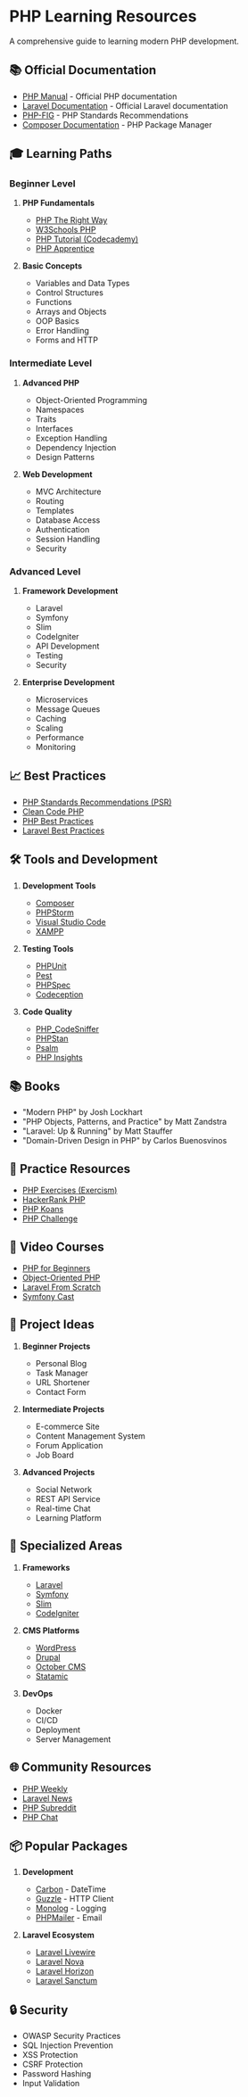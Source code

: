 # PHP Learning Resources

A comprehensive guide to learning modern PHP development.

## 📚 Official Documentation
- [PHP Manual](https://www.php.net/manual/en/) - Official PHP documentation
- [Laravel Documentation](https://laravel.com/docs) - Official Laravel documentation
- [PHP-FIG](https://www.php-fig.org/) - PHP Standards Recommendations
- [Composer Documentation](https://getcomposer.org/doc/) - PHP Package Manager

## 🎓 Learning Paths

### Beginner Level
1. **PHP Fundamentals**
   - [PHP The Right Way](https://phptherightway.com/)
   - [W3Schools PHP](https://www.w3schools.com/php/)
   - [PHP Tutorial (Codecademy)](https://www.codecademy.com/learn/learn-php)
   - [PHP Apprentice](https://phpapprentice.com/)

2. **Basic Concepts**
   - Variables and Data Types
   - Control Structures
   - Functions
   - Arrays and Objects
   - OOP Basics
   - Error Handling
   - Forms and HTTP

### Intermediate Level
1. **Advanced PHP**
   - Object-Oriented Programming
   - Namespaces
   - Traits
   - Interfaces
   - Exception Handling
   - Dependency Injection
   - Design Patterns

2. **Web Development**
   - MVC Architecture
   - Routing
   - Templates
   - Database Access
   - Authentication
   - Session Handling
   - Security

### Advanced Level
1. **Framework Development**
   - Laravel
   - Symfony
   - Slim
   - CodeIgniter
   - API Development
   - Testing
   - Security

2. **Enterprise Development**
   - Microservices
   - Message Queues
   - Caching
   - Scaling
   - Performance
   - Monitoring

## 📈 Best Practices
- [PHP Standards Recommendations (PSR)](https://www.php-fig.org/psr/)
- [Clean Code PHP](https://github.com/jupeter/clean-code-php)
- [PHP Best Practices](https://phpbestpractices.org/)
- [Laravel Best Practices](https://github.com/alexeymezenin/laravel-best-practices)

## 🛠 Tools and Development
1. **Development Tools**
   - [Composer](https://getcomposer.org/)
   - [PHPStorm](https://www.jetbrains.com/phpstorm/)
   - [Visual Studio Code](https://code.visualstudio.com/)
   - [XAMPP](https://www.apachefriends.org/)

2. **Testing Tools**
   - [PHPUnit](https://phpunit.de/)
   - [Pest](https://pestphp.com/)
   - [PHPSpec](http://phpspec.net/)
   - [Codeception](https://codeception.com/)

3. **Code Quality**
   - [PHP_CodeSniffer](https://github.com/squizlabs/PHP_CodeSniffer)
   - [PHPStan](https://phpstan.org/)
   - [Psalm](https://psalm.dev/)
   - [PHP Insights](https://phpinsights.com/)

## 📚 Books
- "Modern PHP" by Josh Lockhart
- "PHP Objects, Patterns, and Practice" by Matt Zandstra
- "Laravel: Up & Running" by Matt Stauffer
- "Domain-Driven Design in PHP" by Carlos Buenosvinos

## 🎯 Practice Resources
- [PHP Exercises (Exercism)](https://exercism.io/tracks/php)
- [HackerRank PHP](https://www.hackerrank.com/domains/php)
- [PHP Koans](https://github.com/phpkoans/phpkoans)
- [PHP Challenge](https://www.codewars.com/?language=php)

## 🎥 Video Courses
- [PHP for Beginners](https://laracasts.com/series/php-for-beginners)
- [Object-Oriented PHP](https://laracasts.com/series/object-oriented-principles-in-php)
- [Laravel From Scratch](https://laracasts.com/series/laravel-8-from-scratch)
- [Symfony Cast](https://symfonycasts.com/)

## 🚀 Project Ideas
1. **Beginner Projects**
   - Personal Blog
   - Task Manager
   - URL Shortener
   - Contact Form

2. **Intermediate Projects**
   - E-commerce Site
   - Content Management System
   - Forum Application
   - Job Board

3. **Advanced Projects**
   - Social Network
   - REST API Service
   - Real-time Chat
   - Learning Platform

## 🔧 Specialized Areas
1. **Frameworks**
   - [Laravel](https://laravel.com/)
   - [Symfony](https://symfony.com/)
   - [Slim](https://www.slimframework.com/)
   - [CodeIgniter](https://codeigniter.com/)

2. **CMS Platforms**
   - [WordPress](https://wordpress.org/)
   - [Drupal](https://www.drupal.org/)
   - [October CMS](https://octobercms.com/)
   - [Statamic](https://statamic.com/)

3. **DevOps**
   - Docker
   - CI/CD
   - Deployment
   - Server Management

## 🌐 Community Resources
- [PHP Weekly](http://www.phpweekly.com/)
- [Laravel News](https://laravel-news.com/)
- [PHP Subreddit](https://www.reddit.com/r/PHP/)
- [PHP Chat](https://phpchat.co/)

## 📦 Popular Packages
1. **Development**
   - [Carbon](https://carbon.nesbot.com/) - DateTime
   - [Guzzle](https://docs.guzzlephp.org/) - HTTP Client
   - [Monolog](https://github.com/Seldaek/monolog) - Logging
   - [PHPMailer](https://github.com/PHPMailer/PHPMailer) - Email

2. **Laravel Ecosystem**
   - [Laravel Livewire](https://laravel-livewire.com/)
   - [Laravel Nova](https://nova.laravel.com/)
   - [Laravel Horizon](https://laravel.com/docs/horizon)
   - [Laravel Sanctum](https://laravel.com/docs/sanctum)

## 🔒 Security
- OWASP Security Practices
- SQL Injection Prevention
- XSS Protection
- CSRF Protection
- Password Hashing
- Input Validation
